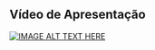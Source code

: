 ## Vídeo de Apresentação

[![IMAGE ALT TEXT HERE](https://img.youtube.com/vi/vOltnl8I8tk/0.jpg)](https://www.youtube.com/watch?v=vOltnl8I8tk)
